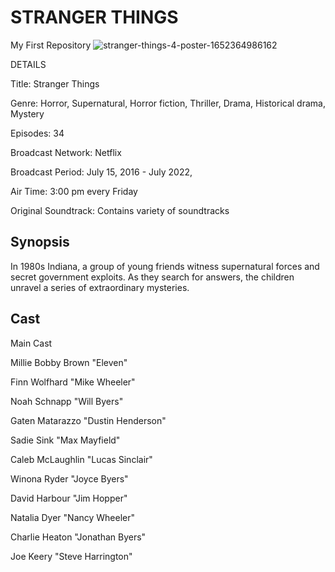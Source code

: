# STRANGER THINGS
My First Repository 
![stranger-things-4-poster-1652364986162](https://github.com/Rayleigh535/app-dev/assets/134843435/052451fa-54c3-49dd-b80e-145011540905)

DETAILS

Title: Stranger Things 

Genre: Horror, Supernatural, Horror fiction, Thriller, Drama, Historical drama, Mystery

Episodes: 34

Broadcast Network: Netflix

Broadcast Period: July 15, 2016 - July 2022,

Air Time: 3:00 pm every Friday

Original Soundtrack: Contains variety of soundtracks


## Synopsis

In 1980s Indiana, a group of young friends witness supernatural forces and secret government exploits. As they search for answers, the children unravel a series of extraordinary mysteries.

## Cast

Main Cast

Millie Bobby Brown "Eleven"

Finn Wolfhard "Mike Wheeler"

Noah Schnapp "Will Byers"

Gaten Matarazzo "Dustin Henderson"

Sadie Sink "Max Mayfield"

Caleb McLaughlin "Lucas Sinclair"

Winona Ryder "Joyce Byers"

David Harbour	"Jim Hopper"

Natalia Dyer "Nancy Wheeler"

Charlie Heaton "Jonathan Byers"

Joe Keery	"Steve Harrington"

